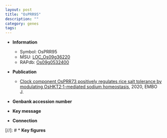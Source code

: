```yaml
---
layout: post
title: "OsPRR95"
description: ""
category: genes
tags: 
---
```


* **Information**  
    + Symbol: OsPRR95  
    + MSU: [LOC_Os09g36220](http://rice.plantbiology.msu.edu/cgi-bin/ORF_infopage.cgi?orf=LOC_Os09g36220)  
    + RAPdb: [Os09g0532400](http://rapdb.dna.affrc.go.jp/viewer/gbrowse_details/irgsp1?name=Os09g0532400)  

* **Publication**  
    + [Clock component OsPRR73 positively regulates rice salt tolerance by modulating OsHKT2;1-mediated sodium homeostasis](http://www.ncbi.nlm.nih.gov/pubmed?term=Clock+component+OsPRR73+positively+regulates+rice+salt+tolerance+by+modulating+OsHKT2;1-mediated+sodium+homeostasis%5BTitle%5D), 2020, EMBO J.

* **Genbank accession number**  

* **Key message**  

* **Connection**  

[//]: # * **Key figures**  


